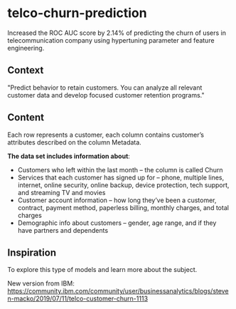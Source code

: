 # telco-churn-prediction
Increased the ROC AUC score by 2.14% of predicting the churn of users in telecommunication company using hypertuning parameter and feature engineering.

## Context
"Predict behavior to retain customers. You can analyze all relevant customer data and develop focused customer retention programs."

## Content
Each row represents a customer, each column contains customer’s attributes described on the column Metadata.

**The data set includes information about**:

* Customers who left within the last month – the column is called Churn
* Services that each customer has signed up for – phone, multiple lines, internet, online security, online backup, device protection, tech support, and streaming TV and movies
* Customer account information – how long they’ve been a customer, contract, payment method, paperless billing, monthly charges, and total charges
* Demographic info about customers – gender, age range, and if they have partners and dependents

## Inspiration
To explore this type of models and learn more about the subject.

New version from IBM:
https://community.ibm.com/community/user/businessanalytics/blogs/steven-macko/2019/07/11/telco-customer-churn-1113
